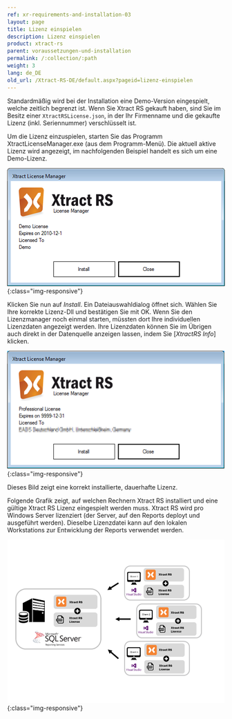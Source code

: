 ```yaml
---
ref: xr-requirements-and-installation-03
layout: page
title: Lizenz einspielen
description: Lizenz einspielen
product: xtract-rs
parent: voraussetzungen-und-installation
permalink: /:collection/:path
weight: 3
lang: de_DE
old_url: /Xtract-RS-DE/default.aspx?pageid=lizenz-einspielen
---
```


Standardmäßig wird bei der Installation eine Demo-Version eingespielt, welche zeitlich begrenzt ist. Wenn Sie Xtract RS gekauft haben, sind Sie im Besitz einer `XtractRSLicense.json`, in der Ihr Firmenname und die gekaufte Lizenz (inkl. Seriennummer) verschlüsselt ist.

Um die Lizenz einzuspielen, starten Sie das Programm XtractLicenseManager.exe (aus dem Programm-Menü). Die aktuell aktive Lizenz wird angezeigt, im nachfolgenden Beispiel handelt es sich um eine Demo-Lizenz.


![XtractRS-No-License](/img/content/XtractRS-No-License.png){:class="img-responsive"}

Klicken Sie nun auf *Install*. Ein Dateiauswahldialog öffnet sich. Wählen Sie Ihre korrekte Lizenz-Dll und bestätigen Sie mit OK. Wenn Sie den Lizenzmanager noch einmal starten, müssten dort Ihre individuellen Lizenzdaten angezeigt werden. Ihre Lizenzdaten können Sie im Übrigen auch direkt in der Datenquelle anzeigen lassen, indem Sie [*XtractRS Info*] klicken.

![XtractRS-Full-License](/img/content/XtractRS-Full-License.png){:class="img-responsive"}

Dieses Bild zeigt eine korrekt installierte, dauerhafte Lizenz.

Folgende Grafik zeigt, auf welchen Rechnern Xtract RS installiert und eine gültige Xtract RS Lizenz eingespielt werden muss. Xtract RS wird pro Windows Server lizenziert (der Server, auf den Reports deployt und ausgeführt werden). 
Dieselbe Lizenzdatei kann auf den lokalen Workstations zur Entwicklung der Reports verwendet werden.<br>


![license_structures_xrs](/img/content/xrs/license_structures_xrs.png){:class="img-responsive"}

